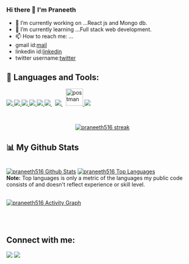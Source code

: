 ### Hi there 👋 I'm Praneeth
- 🔭 I’m currently working on ...React js and Mongo db.
- 🌱 I’m currently learning ...Full stack web development.
- 📫 How to reach me: ...
- gmail id:[mail](https://mail.google.com/mail/u/0/#inbox?compose=GTvVlcSHwCkPfRlXrBDqcVjJTZkLxMTzRRzfgPNXbvqlmRHGxrchkKVXwBDDPWFhSLQvVWpXcvmhP)
- linkedin id:[linkedin](https://www.linkedin.com/in/praneethkasamsetty?lipi=urn%3Ali%3Apage%3Ad_flagship3_profile_view_base_contact_details%3BbYclTuK%2FSSewQ7Cc4zW%2FZQ%3D%3D)
- twitter username:[twitter](https://twitter.com/mailmetopranee)
## 🚀 Languages and Tools:

<p align="left"> 
    <a href="https://reactjs.org/" target="_blank"> <img src="https://img.icons8.com/color/48/000000/react-native.png"/> </a>
    <a href="https://developer.mozilla.org/en-US/docs/Web/JavaScript" target="_blank"> <img src="https://img.icons8.com/color/48/000000/javascript.png"/> </a> 
    <a href="https://www.w3.org/html/" target="_blank"> <img src="https://img.icons8.com/color/48/000000/html-5.png"/> </a> 
    <a href="https://www.w3schools.com/css/" target="_blank"> <img src="https://img.icons8.com/color/48/000000/css3.png"/> </a> 
    <a href="https://getbootstrap.com" target="_blank"> <img src="https://img.icons8.com/color/48/000000/bootstrap.png"/> </a>
    <a style="padding-right:8px;" href="https://nodejs.org" target="_blank"> <img src="https://img.icons8.com/color/48/000000/nodejs.png"/> </a> 
    <a style="padding-right:8px;" href="https://www.mysql.com/" target="_blank"> <img src="https://img.icons8.com/fluent/50/000000/mysql-logo.png"/> </a>
    <a href="https://postman.com" target="_blank"> <img src="https://www.vectorlogo.zone/logos/getpostman/getpostman-icon.svg" alt="postman" width="45" height="45"/> </a>   
    <a href="https://git-scm.com/" target="_blank"> <img src="https://img.icons8.com/color/48/000000/git.png"/> </a> 
</p>
<!-- [![React Badge](https://img.shields.io/badge/-React-61DBFB?style=for-the-badge&labelColor=black&logo=react&logoColor=61DBFB)](#)  [![Javascript Badge](https://img.shields.io/badge/-Javascript-F0DB4F?style=for-the-badge&labelColor=black&logo=javascript&logoColor=F0DB4F)](#) [![Typescript Badge](https://img.shields.io/badge/-Typescript-007acc?style=for-the-badge&labelColor=black&logo=typescript&logoColor=007acc)](#) [![Nodejs Badge](https://img.shields.io/badge/-Nodejs-3C873A?style=for-the-badge&labelColor=black&logo=node.js&logoColor=3C873A)](#) [![GraphQL Badge](https://img.shields.io/badge/-GraphQl-e535ab?style=for-the-badge&labelColor=black&logo=node.js&logoColor=e535ab)](#) -->
<br/>

<p align="center">
    <a href="https://praneeth516/github-readme-streak-stats">
        <img title="🔥 Get streak stats for your profile at git.io/streak-stats" alt="praneeth516 streak" src="https://github-readme-streak-stats.herokuapp.com/?user=praneeth516&theme=black-ice&hide_border=true&stroke=0000&background=060A0CD0"/>
    </a>
</p>

## 📊 My Github Stats

  <br/>
    <a href="https://github.com/praneeth516/github-readme-stats"><img alt="praneeth516 Github Stats" src="https://github-readme-stats.vercel.app/api?username=praneeth516&show_icons=true&count_private=true&theme=react&hide_border=true&bg_color=0D1117" /></a>
  <a href="https://github.com/praneeth516/github-readme-stats"><img alt="praneeth516 Top Languages" src="https://github-readme-stats.vercel.app/api/top-langs/?username=praneeth516&langs_count=8&count_private=true&layout=compact&theme=react&hide_border=true&bg_color=0D1117" /></a>
  <br/>
  <b>Note:</b> Top languages is only a metric of the languages my public code consists of and doesn't reflect experience or skill level.


<br/>
<br/>

<a href="https://github.com/praneeth516/github-readme-activity-graph"><img alt="praneeth516 Activity Graph" src="https://activity-graph.herokuapp.com/graph?username=praneeth516&bg_color=0D1117&color=5BCDEC&line=5BCDEC&point=FFFFFF&hide_border=true" /></a>

<br/>
<br/>

## Connect with me:
<p align="left">

<a href = "https://www.linkedin.com/in/praneethkasamsetty?lipi=urn%3Ali%3Apage%3Ad_flagship3_profile_view_base_contact_details%3BY9F1Fw8IT5aG6q3xgnzYjQ%3D%3D"><img src="https://img.icons8.com/fluent/48/000000/linkedin.png"/></a>
<a href = "https://twitter.com/mailmetopranee"><img src="https://img.icons8.com/fluent/48/000000/twitter.png"/></a>

</p>
